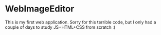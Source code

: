 # WebImageEditor
 This is my first web application. Sorry for this terrible code, but I only had a couple of days to study JS+HTML+CSS from scratch :)
